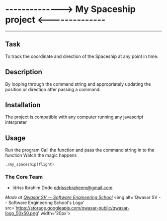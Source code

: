 # --------------> My Spaceship project <--------------
***

## Task
To track the coordinate and direction of the Spaceship at any point in time.

## Description
By looping through the command string and appropriately updating the position or direction after 
passing a command.

## Installation
The project is compatible with any computer running any javascript interpreter

## Usage
Run the program
Call the function and pass the command string in to the function
Watch the magic happens
`````
./my_spaceship(flight)
`````

### The Core Team
* Idriss Ibrahim Dodo <edrissebraheem@gmail.com>

<span><i>Made at <a href='https://qwasar.io'>Qwasar SV -- Software Engineering School</a></i></span>
<span><img alt='Qwasar SV -- Software Engineering School's Logo' src='https://storage.googleapis.com/qwasar-public/qwasar-logo_50x50.png' width='20px'></span>
